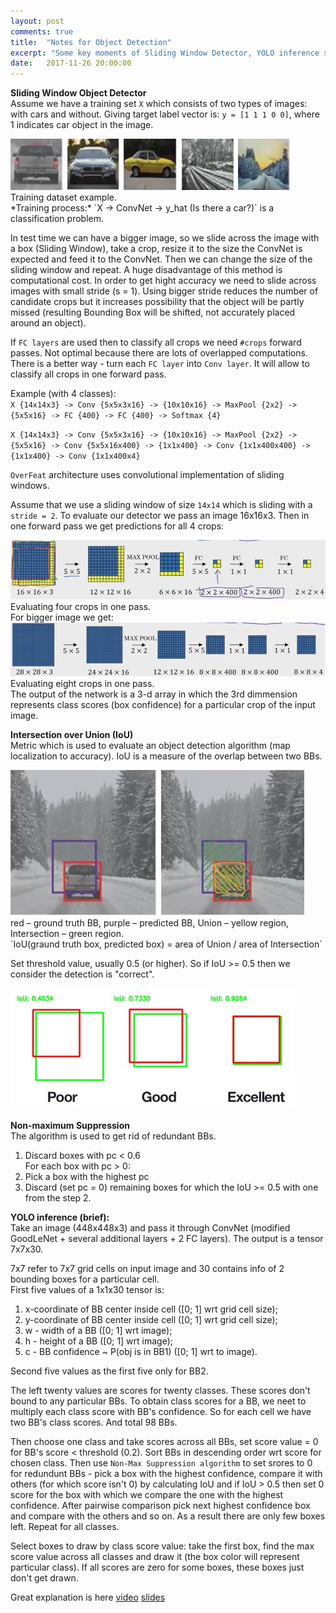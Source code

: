 ```yaml
---
layout: post
comments: true
title:  "Notes for Object Detection"
excerpt: "Some key moments of Sliding Window Detector, YOLO inference step."
date:   2017-11-26 20:00:00
---
```

**Sliding Window Object Detector**  
Assume we have a training set `X` which consists of two types of images: with cars and without.
Giving target label vector is: `y = [1 1 1 0 0]`, where 1 indicates car object in the image.
<div class="imgcap">
<img src="/assets/break/cars.JPG">
<div class="thecap">
 Training dataset example.
</div>
</div>
*Training process:*  
`X -> ConvNet -> y_hat (Is there a car?)`  
is a classification problem.

In test time we can have a bigger image, so we slide across the image with a box (Sliding Window), take a crop, resize it to the size the ConvNet is expected and feed it to the ConvNet. Then we can change the size of the sliding window and repeat. 
A huge disadvantage of this method is computational cost. In order to get hight accuracy we need to slide across images with small stride (s = 1). Using bigger stride reduces the number of candidate crops but it increases possibility that the object will be partly missed (resulting Bounding Box will be shifted, not accurately placed around an object).

If `FC layers` are used then to classify all crops we need `#crops` forward passes. Not optimal because there are lots of overlapped computations.
There is a better way - turn each `FC layer` into `Conv layer`. It will allow to classify all crops in one forward pass.

Example (with 4 classes):  
`X {14x14x3} -> Conv {5x5x3x16} -> {10x10x16} -> MaxPool {2x2} -> {5x5x16} -> FC {400} -> FC {400} -> Softmax {4}`  

``X {14x14x3} -> Conv {5x5x3x16} -> {10x10x16} -> MaxPool {2x2} -> {5x5x16} -> Conv {5x5x16x400} -> {1x1x400} -> Conv {1x1x400x400} -> {1x1x400} -> Conv {1x1x400x4}``

`OverFeat` architecture uses convolutional implementation of sliding windows.

Assume that we use a sliding window of size `14x14` which is sliding with a `stride = 2`. To evaluate our detector we pass an image 16x16x3. Then in one forward pass we get predictions for all 4 crops:  
<div class="imgcap">
<img src="/assets/break/fc-to-conv.JPG">
<div class="thecap">
 Evaluating four crops in one pass.
</div>
</div>
For bigger image we get:
<div class="imgcap">
<img src="/assets/break/sliding-window-net.JPG">
<div class="thecap">
 Evaluating eight crops in one pass.
</div>
</div>
The output of the network is a 3-d array in which the 3rd dimmension represents class scores (box confidence) for a particular crop of the input image.

**Intersection over Union (IoU)**  
Metric which is used to evaluate an object detection algorithm (map localization to accuracy). IoU is a measure of the overlap between two BBs.
<div class="imgcap">
<img src="/assets/break/IoU.JPG">
<div class="thecap">
 red – ground truth BB, purple – predicted BB, Union – yellow region, Intersection – green region.
</div>
</div>
`IoU(graund truth box, predicted box) = area of Union / area of Intersection`  

Set threshold value, usually 0.5 (or higher). So if IoU >= 0.5 then we consider the detection is "correct".
<div class="imgcap">
<img src="/assets/break/IoU-example.JPG">
</div>

**Non-maximum Suppression**  
The algorithm is used to get rid of redundant BBs.  
1) Discard boxes with pc < 0.6  
For each box with pc > 0:  
2) Pick a box with the highest pc  
3) Discard (set pc = 0) remaining boxes for which the IoU >= 0.5 with one from the step 2.

**YOLO inference (brief):**  
Take an image (448x448x3) and pass it through ConvNet (modified GoodLeNet + several additional layers + 2 FC layers).
The output is a tensor 7x7x30.

7x7 refer to 7x7 grid cells on input image and 30 contains info of 2 bounding boxes for a particular cell.  
First five values of a 1x1x30 tensor is:  
1) x-coordinate of BB center inside cell ([0; 1] wrt grid cell size);  
2) y-coordinate of BB center inside cell ([0; 1] wrt grid cell size);  
3) w - width of a BB ([0; 1] wrt image);  
4) h - height of a BB ([0; 1] wrt image);  
5) c - BB confidence ~ P(obj is in BB1) ([0; 1] wrt to image).

Second five values as the first five only for BB2.

The left twenty values are scores for twenty classes. These scores don't bound to any particular BBs. To obtain class scores for a BB, we neet to multiply each class score with BB's confidence. So for each cell we have two BB's class scores. And total 98 BBs.

Then choose one class and take scores across all BBs, set score value = 0 for BB's score < threshold (0.2). Sort BBs in descending order wrt score for chosen class. Then use `Non-Max Suppression algorithm` to set srores to 0 for redundunt BBs - pick a box with the highest confidence, compare it with others (for which score isn't 0) by calculating IoU and if IoU > 0.5 then set 0 score for the box with which we compare the one with the highest confidence. After pairwise comparison pick next highest confidence box and compare with the others and so on. As a result there are only few boxes left. Repeat for all classes.

Select boxes to draw by class score value: take the first box, find the max score value across all classes and draw it (the box color will represent particular class). If all scores are zero for some boxes, these boxes just don't get drawn.

Great explanation is here [video](https://www.youtube.com/watch?v=L0tzmv--CGY) [slides](https://docs.google.com/presentation/d/1aeRvtKG21KHdD5lg6Hgyhx5rPq_ZOsGjG5rJ1HP7BbA/pub?start=false&loop=false&delayms=3000&slide=id.g137784ab86_4_1258)
